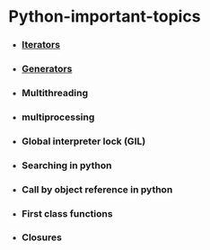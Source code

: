 # Python-important-topics

- ### [Iterators](https://github.com/amitkumarsaw/Python-important-topics/tree/master/Iterator)
- ### [Generators](https://github.com/amitkumarsaw/Python-important-topics/tree/master/Generator)
- ### Multithreading
- ### multiprocessing
- ### Global interpreter lock (GIL)
- ### Searching in python
- ### Call by object reference in python
- ### First class functions
- ### Closures
